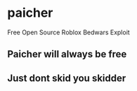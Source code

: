 # paicher

Free Open Source Roblox Bedwars Exploit

## Paicher will always be free
## Just dont skid you skidder
